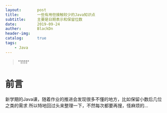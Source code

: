 ```yaml
---
layout:       post
title:        一些有用但接触较少的Java知识点
subtitle:     主要是日期表示和保留位数
date:         2019-09-24
auther:       BlackDn
header-img:
catalog:      true
tags:
    - Java
---
```


>"1111"

# 前言
新学期的Java课，随着作业的推进会发现很多不懂的地方，比如保留小数后几位之类的需求
所以特地回过头来整理一下，不然每次都要再搜，怪麻烦的...
